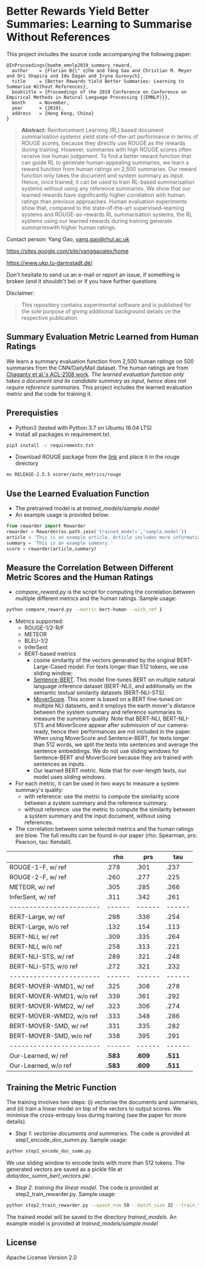 # Better Rewards Yield Better Summaries: Learning to Summarise Without References

This project includes the source code accompanying the following paper:

```
@InProceedings{boehm_emnlp2019_summary_reward,
  author    = {Florian B{\" o}hm and Yang Gao and Christian M. Meyer and Ori Shapira and Ido Dagan and Iryna Gurevych},
  title     = {Better Rewards Yield Better Summaries: Learning to Summarise Without References},
  booktitle = {Proceedings of the 2019 Conference on Conference on Empirical Methods in Natural Language Processing {(EMNLP)}},
  month     = November,
  year      = {2019},
  address   = {Hong Kong, China}
}
```

> **Abstract:** Reinforcement Learning (RL) based document summarisation  systems yield state-of-the-art performance in terms of ROUGE scores, because they directly use ROUGE as the rewards during training. However, summaries with high ROUGE scores often receive low human judgement. To find a better reward function that can guide RL to generate human-appealing summaries, we learn a reward function from human ratings on 2,500 summaries. Our reward function only takes the document and system summary as input. Hence, once trained, it can be used to train RL-based  summarisation systems without using any reference summaries. We show that our learned rewards have significantly higher correlation with human ratings than previous approaches. Human evaluation experiments show that, compared to the state-of-the-art supervised-learning systems and ROUGE-as-rewards RL summarisation systems, the RL systems using our learned rewards  during training generate summarieswith higher human ratings.  


Contact person: Yang Gao, yang.gao@rhul.ac.uk

https://sites.google.com/site/yanggaoalex/home

https://www.ukp.tu-darmstadt.de/


Don't hesitate to send us an e-mail or report an issue, if something is broken (and it shouldn't be) or if you have further questions

Disclaimer:
> This repository contains experimental software and is published for the sole purpose of giving additional background details on the respective publication.


## Summary Evaluation Metric Learned from Human Ratings
We learn a summary evaluation function from 2,500 human ratings
on 500 summaries from the CNN/DailyMail dataset. The human ratings
are from [Chaganty et al.'s ACL-2108 work](https://www.aclweb.org/anthology/P18-1060). 
*The learned evaluation function only takes a document and its candidate
summary as input, hence does not require reference summaries.*
This project includes the learned evaluation metric and the code for training it.



## Prerequisties
* Python3 (tested with Python 3.7 on Ubuntu 18.04 LTS)
* Install all packages in requirement.txt.
```bash
pip3 install -r requirements.txt
```

* Download ROUGE package from the [link](https://www.isi.edu/licensed-sw/see/rouge/) and place it in the rouge directory
```bash
mv RELEASE-1.5.5 scorer/auto_metrics/rouge
```

## Use the Learned Evaluation Function
* The pretrained model is at *trained_models/sample.model* 
* An example usage is provided below:
```python
from rewarder import Rewarder
rewarder = Rewarder(os.path.join('trained_models','sample.model'))
article = 'This is an example article. Article includes more information than the summary.'
summary = 'This is an example summary.'
score = rewarder(article,summary)
```        
        
## Measure the Correlation Between Different Metric Scores and the Human Ratings
* *compare_reward.py* is the script for computing the correlation between multiple different metrics and the human ratings. Sample usage:
```bash
python compare_reward.py --metric bert-human --with_ref 1
```

* Metrics supported:
    * ROUGE-1/2-R/F 
    * METEOR
    * BLEU-1/2 
    * InferSent 
    * BERT-based metrics
        * cosine similarity of the vectors generated by the original BERT-Large-Cased model. For texts longer than 512 tokens, we use sliding window;
        * [Sentence-BERT](https://github.com/UKPLab/sentence-transformers). This model fine-tunes BERT on multiple natural language inference dataset (BERT-NLI), and additionally on the semantic textual similarity datasets (BERT-NLI-STS). 
        * [MoverScore](https://github.com/AIPHES/emnlp19-moverscore). This scorer is based on a BERT fine-tuned on multiple NLI datasets, and it employs the earth mover's distance between the system summary and reference summaries to measure the summary quality. Note that BERT-NLI, BERT-NLI-STS and MoverScore appear after submission of our camera-ready, hence their performances are not included in the paper. When using MoverScore and Sentence-BERT, for texts longer than 512 words, we split the texts into sentences and average the sentence embeddings. We do not use sliding windows for Sentence-BERT and MoverScore because they are trained with sentences as inputs.
        * Our learned BERT metric. Note that for over-length texts, our model uses sliding windows.
* For each metric, it can be used in two ways to measure a system summary's quality:
    * with reference: use the metric to compute the similarity score between a system summary and the reference summary.
    * without reference: use the metric to compute the similarity between a system summary and the input document, without using references.
* The correlation between some selected metrics and the human ratings are blow. The full results can be found in our paper (rho: Spearman, prs: Pearson, tau: Kendall).

|                       | rho  | prs  | tau  |
|-----------------------|------|------|------|
| ROUGE-1-F, w/ ref     | .278 | .301 | .237 |
| ROUGE-2-F, w/ ref     | .260 | .277 | .225 |
| METEOR, w/ ref        | .305 | .285 | .266 |
| InferSent, w/ ref     | .311 | .342 | .261 |
|-----------------------|------|------|------|
| BERT-Large, w/ ref    | .298 | .336 | .254 |
| BERT-Large, w/o ref   | .132 | .154 | .113 |
| BERT-NLI, w/ ref      | .309 | .335 | .264 |
| BERT-NLI, w/o ref     | .258 | .313 | .221 |
| BERT-NLI-STS, w/ ref  | .289 | .321 | .248 |
| BERT-NLI-STS, w/o ref | .272 | .321 | .232 |
|-----------------------|------|------|------|
| BERT-MOVER-WMD1, w/ ref | .325 | .308 | .278 |
| BERT-MOVER-WMD1, w/o ref | .339 | .361 | .292 |
| BERT-MOVER-WMD2, w/ ref | .323 | .306 | .274 |
| BERT-MOVER-WMD2, w/o ref | .333 | .348 | .286 |
| BERT-MOVER-SMD, w/ ref | .331 | .335 | .282 |
| BERT-MOVER-SMD, w/o ref | .338 | .395 | .291 |
|-----------------------|------|------|------|
| Our-Learned, w/ ref   | **.583** | **.609** | **.511** |
| Our-Learned, w/o ref  | **.583** | **.609** | **.511** |
 
## Training the Metric Function 
The training involves two steps: (i) vectorise the documents and summaries, and
(ii) train a linear model on top of the vectors to output scores. We minimise the 
cross-entropy loss during training (see the paper for more details). 
* *Step 1: vectorise documents and summaries.* The code is provided at step1_encode_doc_summ.py. Sample usage: 
```bash
python step1_encode_doc_summ.py
```
        
 We use sliding window to encode texts with more than 512 tokens. The generated vectors are saved as a pickle file at *data/doc_summ_bert_vectors.pkl* .
* *Step 2: training the linear model.* The code is provided at step2_train_rewarder.py. Sample usage:
```bash
python step2_train_rewarder.py --epoch_num 50 --batch_size 32 --train_type pairwise --train_percent 0.64 --dev_percent 0.16 --learn_rate 3e-4 --model_type linear --device gpu
```
 
 The trained model will be saved to the directory *trained_models*. An example model is provided at *trained_models/sample.model*

## License
Apache License Version 2.0

